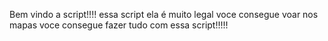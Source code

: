 Bem vindo a script!!!!
essa script ela é muito legal
voce consegue voar nos mapas
voce consegue fazer tudo com essa script!!!!!
